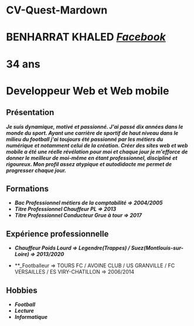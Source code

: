 # CV-Quest-Mardown

# BENHARRAT KHALED _[Facebook](https://fr-fr.facebook.com/khaled.benharrat.33)_
# 34 ans
# Developpeur Web et Web mobile

## **Présentation**

**_Je suis dynamique, motivé et passionné. J'ai passé dix années dans le monde du sport. Ayant une carrière de sportif de haut niveau dans le milieu du football j'ai toujours été passionné par les métiers du numérique et notamment celui de la création. Créer des sites web et web mobile a été une réelle révélation pour moi et chaque jour je m'efforce de donner le meilleur de moi-même en étant professionnel, discipliné et rigoureux. Mon profil assez atypique et autodidacte me permet de progresser chaque jour._**

## **Formations**

* **_Bac Professionnel métiers de la comptabilité => 2004/2005_**
* **_Titre Professionnel Chauffeur PL => 2013_**
* **_Titre Professionnel Conducteur Grue à tour => 2017_**

## Expérience professionnelle
 
* **_Chauffeur Poids Lourd => Legendre(Trappes) / Suez(Montlouis-sur-Loire) => 2013/2020_**

* **_Footballeur => TOURS FC / AVOINE CLUB / US GRANVILLE / FC VERSAILLES / ES VIRY-CHATILLON => 2006/2014

## Hobbies

* **_Football_**
* **_Lecture_**
* **_Informatique_**
